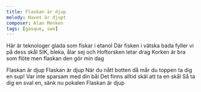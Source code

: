 ```yaml
---
title: Flaskan är djup
melody: Havet är djupt
composer: Alan Menken
tags: [gasque, swe]
---
```


Här är teknologer glada
som fiskar i etanol
Där fisken i vätska bada
fyller vi på dess skål
SIK, bleka, ålar sej och
Hoftorsken letar drag
Korken är bra som flöte
men flaskan den gör min dag

Flaskan är djup
Flaskan är djup
När du nått botten
då mår du toppen
ta dig en sup!
Var inte sparsam med din bål
Det finns alltid skäl att ta en skål
Så ta dig en sval en, sänk nu pokalen
Flaskan är djup
